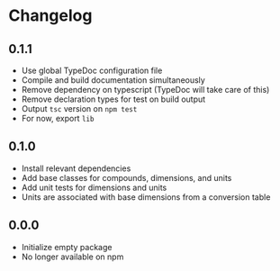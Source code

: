# Changelog

## 0.1.1

- Use global TypeDoc configuration file
- Compile and build documentation simultaneously
- Remove dependency on typescript (TypeDoc will take care of this)
- Remove declaration types for test on build output
- Output `tsc` version on `npm test`
- For now, export `lib`

## 0.1.0

- Install relevant dependencies
- Add base classes for compounds, dimensions, and units
- Add unit tests for dimensions and units
- Units are associated with base dimensions from a conversion table

## 0.0.0

- Initialize empty package
- No longer available on npm